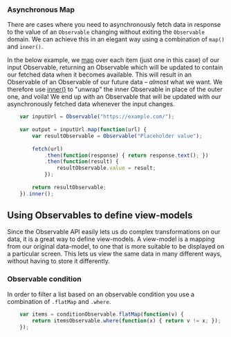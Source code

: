 ### Asynchronous Map

There are cases where you need to asynchronously fetch data in response to the value of an `Observable` changing without exiting the `Observable` domain.
We can achieve this in an elegant way using a combination of `map()` and `inner()`.

In the below example, we [map](articles:fusejs/observable-api.md#map-func-item) over each item (just one in this case) of our input Observable, returning an Observable which will be updated to contain our fetched data when it becomes available.
This will result in an Observable of an Observable of our future data – *almost* what we want.
We therefore use [inner()](#inner) to "unwrap" the inner Observable in place of the outer one, and voila!
We end up with an Observable that will be updated with our asynchronously fetched data whenever the input changes.

```js
	var inputUrl = Observable("https://example.com/");
	
	var output = inputUrl.map(function(url) {
	    var resultObservable = Observable("Placeholder value");
	    
	    fetch(url)
	        .then(function(response) { return response.text(); })
	        .then(function(result) {
	            resultObservable.value = result;
	        });
	    
	    return resultObservable;
	}).inner();
```
	
## Using Observables to define view-models

Since the Observable API easily lets us do complex transformations on our data, it is a great way to define view-models. A view-model is a mapping from our original data-model, to one that is more suitable to be displayed on a particular screen. This lets us view the same data in many different ways, without having to store it differently.



### Observable condition

In order to filter a list based on an observable condition you use a combination of `.flatMap` and `.where`.

```js
	var items = conditionObservable.flatMap(function(v) {
		return itemsObservable.where(function(x) { return v != x; });
	});
```
